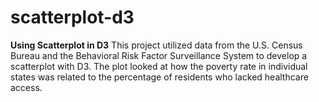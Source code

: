 # scatterplot-d3
**Using Scatterplot in D3**
This project utilized data from the U.S. Census Bureau and the Behavioral Risk Factor Surveillance System to develop a scatterplot with D3. The plot looked at how the poverty rate in individual states was related to the percentage of residents who lacked healthcare access. 